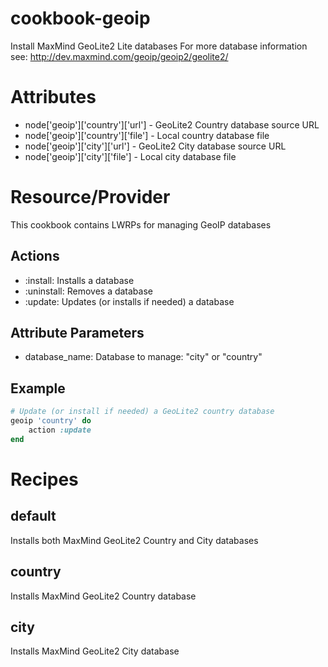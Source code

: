 cookbook-geoip
==============

Install MaxMind GeoLite2 Lite databases
For more database information see: http://dev.maxmind.com/geoip/geoip2/geolite2/

Attributes
==========

* node['geoip']['country']['url'] - GeoLite2 Country database source URL
* node['geoip']['country']['file'] - Local country database file
* node['geoip']['city']['url'] - GeoLite2 City database source URL
* node['geoip']['city']['file'] - Local city database file

Resource/Provider
=================
This cookbook contains LWRPs for managing GeoIP databases

## Actions
- :install: Installs a database
- :uninstall: Removes a database
- :update: Updates (or installs if needed) a database

## Attribute Parameters
- database_name: Database to manage: "city" or "country"

## Example
```ruby
# Update (or install if needed) a GeoLite2 country database
geoip 'country' do
	action :update
end
```

Recipes
=======

## default

Installs both MaxMind GeoLite2 Country and City databases

## country

Installs MaxMind GeoLite2 Country database

## city 

Installs MaxMind GeoLite2 City database

